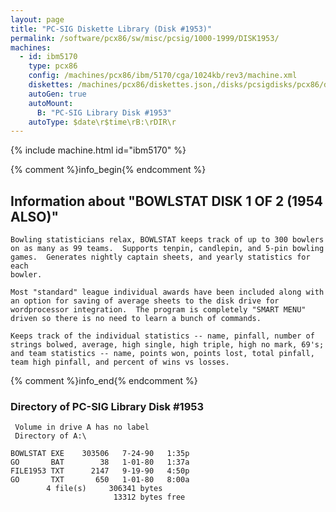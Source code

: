 ```yaml
---
layout: page
title: "PC-SIG Diskette Library (Disk #1953)"
permalink: /software/pcx86/sw/misc/pcsig/1000-1999/DISK1953/
machines:
  - id: ibm5170
    type: pcx86
    config: /machines/pcx86/ibm/5170/cga/1024kb/rev3/machine.xml
    diskettes: /machines/pcx86/diskettes.json,/disks/pcsigdisks/pcx86/diskettes.json
    autoGen: true
    autoMount:
      B: "PC-SIG Library Disk #1953"
    autoType: $date\r$time\rB:\rDIR\r
---
```


{% include machine.html id="ibm5170" %}

{% comment %}info_begin{% endcomment %}

## Information about "BOWLSTAT DISK 1 OF 2 (1954 ALSO)"

    Bowling statisticians relax, BOWLSTAT keeps track of up to 300 bowlers
    on as many as 99 teams.  Supports tenpin, candlepin, and 5-pin bowling
    games.  Generates nightly captain sheets, and yearly statistics for each
    bowler.
    
    Most "standard" league individual awards have been included along with
    an option for saving of average sheets to the disk drive for
    wordprocessor integration.  The program is completely "SMART MENU"
    driven so there is no need to learn a bunch of commands.
    
    Keeps track of the individual statistics -- name, pinfall, number of
    strings bolwed, average, high single, high triple, high no mark, 69's;
    and team statistics -- name, points won, points lost, total pinfall,
    team high pinfall, and percent of wins vs losses.
{% comment %}info_end{% endcomment %}


### Directory of PC-SIG Library Disk #1953

     Volume in drive A has no label
     Directory of A:\

    BOWLSTAT EXE    303506   7-24-90   1:35p
    GO       BAT        38   1-01-80   1:37a
    FILE1953 TXT      2147   9-19-90   4:50p
    GO       TXT       650   1-01-80   8:00a
            4 file(s)     306341 bytes
                           13312 bytes free
